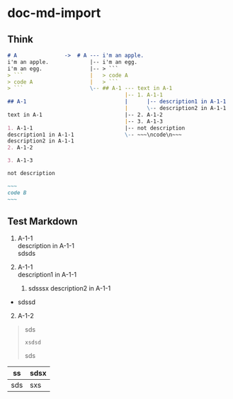 # doc-md-import

## Think

````markdown
# A               ->  # A --- i'm an apple.
i'm an apple.             |-- i'm an egg.
i'm an egg.               |-- > ```
> ```                     |   > code A
> code A                  |   > ``` 
> ```                     \-- ## A-1 --- text in A-1 
                                     |-- 1. A-1-1
## A-1                               |      |-- description1 in A-1-1 
                                     |      \-- description2 in A-1-1
text in A-1                          |-- 2. A-1-2
                                     |-- 3. A-1-3
1. A-1-1                             |-- not description 
description1 in A-1-1                \-- ~~~\ncode\n~~~
description2 in A-1-1
2. A-1-2

3. A-1-3

not description

~~~
code B
~~~

````

## Test Markdown

1. A-1-1  
description in A-1-1  
sdsds

1. A-1-1  
description1 in A-1-1  
   1. sdsssx
description2 in A-1-1
- sdssd
2. A-1-2

> sds  
> ```
> xsdsd
> ```
> sds

|ss|sdsx|
|---|--|
|sds|sxs|
